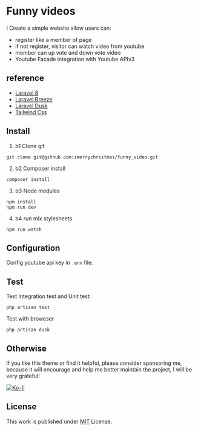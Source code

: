 # Funny videos

I Create a simple website allow users can:
 - register like a member of page
 - if not register, visitor can watch video from youtube
 - member can up vote and down vote video
 - Youtube Facade integration with Youtube APIv3

## reference
- [Laravel 8](https://laravel.com/)
- [Laravel Breeze](https://github.com/laravel/breeze)
- [Laravel Dusk](https://laravel.com/docs/8.x/dusk)
- [Tailwind Css](https://tailwindcss.com/)

## Install
1. b1 Clone git
```
git clone git@github.com:zmerrychristmas/funny_video.git
```

2. b2 Composer install
```
composer install
```

3. b3 Node modules
```
npm install
npm run dev
```

4. b4 run mix stylesheets
```
npm run watch
```

## Configuration
Config youtube api key in ``.env`` file.

## Test
Test Integration test and Unit test:
```
php artisan test
```

Test with broweser
```
php artisan dusk
```

## Otherwise
If you like this theme or find it helpful, please consider sponsoring me, because it will encourage and help me better maintain the project, I will be very grateful!

[![Ko-fi](https://img.shields.io/badge/-Buy%20Me%20a%20Coffee-ff5e5b?logo=ko-fi&logoColor=white)](https://www.buymeacoffee.com/zmerrychristmas)

## License

This work is published under [MIT](https://github.com/cotes2020/jekyll-theme-chirpy/blob/master/LICENSE) License.

